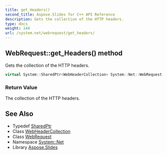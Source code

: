```yaml
---
title: get_Headers()
second_title: Aspose.Slides for C++ API Reference
description: Gets the collection of the HTTP headers.
type: docs
weight: 144
url: /system.net/webrequest/get_headers/
---
```

## WebRequest::get_Headers() method


Gets the collection of the HTTP headers.

```cpp
virtual System::SharedPtr<WebHeaderCollection> System::Net::WebRequest::get_Headers()=0
```


### Return Value

The collection of the HTTP headers.

## See Also

* Typedef [SharedPtr](../../../system/sharedptr/)
* Class [WebHeaderCollection](../../webheadercollection/)
* Class [WebRequest](../)
* Namespace [System::Net](../../)
* Library [Aspose.Slides](../../../)